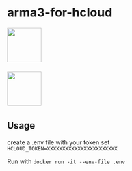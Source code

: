 # arma3-for-hcloud

<a href="url"><img src="https://community.bistudio.com/wikidata/images/8/80/Arma_3_logo_black.png" align="left" height="80" ></a>
<br />  
<br />  
<br />  
<a href="url"><img src="https://docs.hetzner.cloud/images/logo.svg" align="left" height="80" ></a>
<br />  
<br />  
<br />  

## Usage

create a .env file with your token set  
``HCLOUD_TOKEN=XXXXXXXXXXXXXXXXXXXXXXX``


Run with 
``docker run -it --env-file .env ``